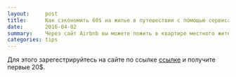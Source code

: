 ```yaml
---
layout:     post
title:      Как сэкономить 60$ на жилье в путешествии с помощью сервиса Airbnb.
date:       2016-04-02
summary:    Через сайт Airbnb вы можете пожить в квартире местного жителя и сэкономить до 60 долларов. 			
categories: tips
---
```


Для этого зарегестрируйтесь на сайте по ссылке <a href="www.airbnb.ru/c/dimar6?s=8">ссылке</a> и получите первые 20$.
